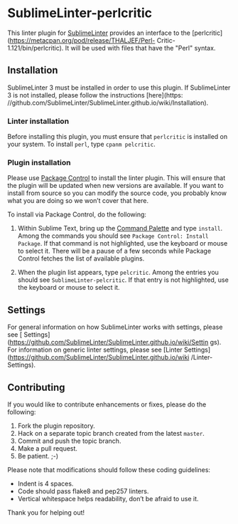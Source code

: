 SublimeLinter-perlcritic
========================

This linter plugin for
[SublimeLinter](https://github.com/SublimeLinter/SublimeLinter3) provides an
interface to the [perlcritic](https://metacpan.org/pod/release/THALJEF/Perl-
Critic-1.121/bin/perlcritic). It will be used with files that have the "Perl"
syntax.

## Installation
SublimeLinter 3 must be installed in order to use this plugin. If
SublimeLinter 3 is not installed, please follow the instructions [here](https:
//github.com/SublimeLinter/SublimeLinter.github.io/wiki/Installation).

### Linter installation
Before installing this plugin, you must ensure that `perlcritic` is installed
on your system. To install `perl`, type `cpanm pelcritic`.

### Plugin installation
Please use [Package Control](https://sublime.wbond.net/installation) to
install the linter plugin. This will ensure that the plugin will be updated
when new versions are available. If you want to install from source so you can
modify the source code, you probably know what you are doing so we won’t cover
that here.

To install via Package Control, do the following:

1. Within Sublime Text, bring up the [Command
   Palette](http://docs.sublimetext.info/en/sublime-text-3/extensibility/command_palette.html)
   and type `install`. Among the commands you should see `Package Control:
   Install Package`. If that command is not highlighted, use the keyboard or
   mouse to select it. There will be a pause of a few seconds while Package
   Control fetches the list of available plugins.

2. When the plugin list appears, type `pelcritic`. Among the entries you should see
   `SublimeLinter-pelcritic`. If that entry is not highlighted, use the keyboard or
   mouse to select it.

## Settings
For general information on how SublimeLinter works with settings, please see [
Settings](https://github.com/SublimeLinter/SublimeLinter.github.io/wiki/Settin
gs). For information on generic linter settings, please see [Linter
Settings](https://github.com/SublimeLinter/SublimeLinter.github.io/wiki
/Linter-Settings).

## Contributing
If you would like to contribute enhancements or fixes, please do the
following:

1. Fork the plugin repository.
2. Hack on a separate topic branch created from the latest `master`.
3. Commit and push the topic branch.
4. Make a pull request.
5. Be patient.  ;-)

Please note that modifications should follow these coding guidelines:

- Indent is 4 spaces.
- Code should pass flake8 and pep257 linters.
- Vertical whitespace helps readability, don’t be afraid to use it.

Thank you for helping out!
